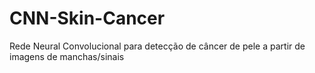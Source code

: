# CNN-Skin-Cancer
Rede Neural Convolucional para detecção de câncer de pele a partir de imagens de manchas/sinais
